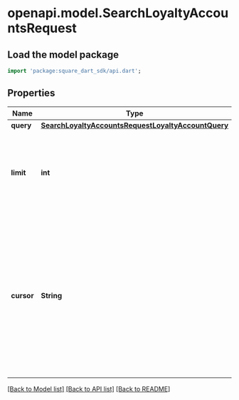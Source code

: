 # openapi.model.SearchLoyaltyAccountsRequest

## Load the model package
```dart
import 'package:square_dart_sdk/api.dart';
```

## Properties
Name | Type | Description | Notes
------------ | ------------- | ------------- | -------------
**query** | [**SearchLoyaltyAccountsRequestLoyaltyAccountQuery**](SearchLoyaltyAccountsRequestLoyaltyAccountQuery.md) |  | [optional] 
**limit** | **int** | The maximum number of results to include in the response. The default value is 30. | [optional] 
**cursor** | **String** | A pagination cursor returned by a previous call to  this endpoint. Provide this to retrieve the next set of  results for the original query.  For more information,  see [Pagination](https://developer.squareup.com/docs/build-basics/common-api-patterns/pagination). | [optional] 

[[Back to Model list]](../README.md#documentation-for-models) [[Back to API list]](../README.md#documentation-for-api-endpoints) [[Back to README]](../README.md)


